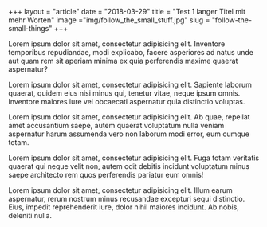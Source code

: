 +++
layout = "article"
date = "2018-03-29"
title = "Test 1 langer Titel mit mehr Worten"
image ="img/follow_the_small_stuff.jpg"
slug = "follow-the-small-things"
+++

Lorem ipsum dolor sit amet, consectetur adipisicing elit. Inventore temporibus repudiandae, modi explicabo, facere asperiores ad natus unde aut quam rem sit aperiam minima ex quia perferendis maxime quaerat aspernatur?

Lorem ipsum dolor sit amet, consectetur adipisicing elit. Sapiente laborum quaerat, quidem eius nisi minus qui, tenetur vitae, neque ipsum omnis. Inventore maiores iure vel obcaecati aspernatur quia distinctio voluptas.

Lorem ipsum dolor sit amet, consectetur adipisicing elit. Ab quae, repellat amet accusantium saepe, autem quaerat voluptatum nulla veniam aspernatur harum assumenda vero non laborum modi error, eum cumque totam.

Lorem ipsum dolor sit amet, consectetur adipisicing elit. Fuga totam veritatis quaerat qui neque velit non, autem odit debitis incidunt voluptatum minus saepe architecto rem quos perferendis pariatur eum omnis!

Lorem ipsum dolor sit amet, consectetur adipisicing elit. Illum earum aspernatur, rerum nostrum minus recusandae excepturi sequi distinctio. Eius, impedit reprehenderit iure, dolor nihil maiores incidunt. Ab nobis, deleniti nulla.